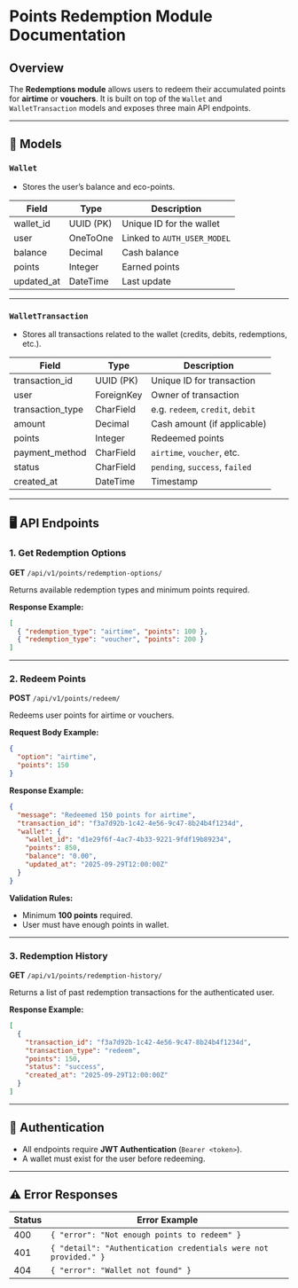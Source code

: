 
# Points Redemption Module Documentation

## Overview

The **Redemptions module** allows users to redeem their accumulated points for **airtime** or **vouchers**. It is built on top of the `Wallet` and `WalletTransaction` models and exposes three main API endpoints.

---

## 🔧 Models

### `Wallet`

* Stores the user’s balance and eco-points.

| Field      | Type      | Description                 |
| ---------- | --------- | --------------------------- |
| wallet_id  | UUID (PK) | Unique ID for the wallet    |
| user       | OneToOne  | Linked to `AUTH_USER_MODEL` |
| balance    | Decimal   | Cash balance                |
| points     | Integer   | Earned points               |
| updated_at | DateTime  | Last update                 |

---

### `WalletTransaction`

* Stores all transactions related to the wallet (credits, debits, redemptions, etc.).

| Field            | Type       | Description                      |
| ---------------- | ---------- | -------------------------------- |
| transaction_id   | UUID (PK)  | Unique ID for transaction        |
| user             | ForeignKey | Owner of transaction             |
| transaction_type | CharField  | e.g. `redeem`, `credit`, `debit` |
| amount           | Decimal    | Cash amount (if applicable)      |
| points           | Integer    | Redeemed points                  |
| payment_method   | CharField  | `airtime`, `voucher`, etc.       |
| status           | CharField  | `pending`, `success`, `failed`   |
| created_at       | DateTime   | Timestamp                        |

---

## 🖥️ API Endpoints

### 1. **Get Redemption Options**

**GET** `/api/v1/points/redemption-options/`

Returns available redemption types and minimum points required.

**Response Example:**

```json
[
  { "redemption_type": "airtime", "points": 100 },
  { "redemption_type": "voucher", "points": 200 }
]
```

---

### 2. **Redeem Points**

**POST** `/api/v1/points/redeem/`

Redeems user points for airtime or vouchers.

**Request Body Example:**

```json
{
  "option": "airtime",
  "points": 150
}
```

**Response Example:**

```json
{
  "message": "Redeemed 150 points for airtime",
  "transaction_id": "f3a7d92b-1c42-4e56-9c47-8b24b4f1234d",
  "wallet": {
    "wallet_id": "d1e29f6f-4ac7-4b33-9221-9fdf19b89234",
    "points": 850,
    "balance": "0.00",
    "updated_at": "2025-09-29T12:00:00Z"
  }
}
```

**Validation Rules:**

* Minimum **100 points** required.
* User must have enough points in wallet.

---

### 3. **Redemption History**

**GET** `/api/v1/points/redemption-history/`

Returns a list of past redemption transactions for the authenticated user.

**Response Example:**

```json
[
  {
    "transaction_id": "f3a7d92b-1c42-4e56-9c47-8b24b4f1234d",
    "transaction_type": "redeem",
    "points": 150,
    "status": "success",
    "created_at": "2025-09-29T12:00:00Z"
  }
]
```

---

## 🔐 Authentication

* All endpoints require **JWT Authentication** (`Bearer <token>`).
* A wallet must exist for the user before redeeming.

---

## ⚠️ Error Responses

| Status | Error Example                                                   |
| ------ | --------------------------------------------------------------- |
| 400    | `{ "error": "Not enough points to redeem" }`                    |
| 401    | `{ "detail": "Authentication credentials were not provided." }` |
| 404    | `{ "error": "Wallet not found" }`                               |


